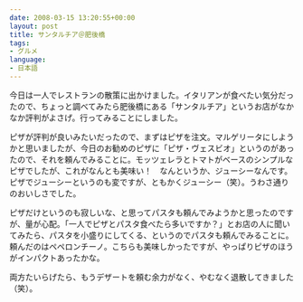 ```yaml
---
date: 2008-03-15 13:20:55+00:00
layout: post
title: サンタルチア＠肥後橋
tags:
- グルメ
language:
- 日本語
---
```


今日は一人でレストランの散策に出かけました。イタリアンが食べたい気分だったので、ちょっと調べてみたら肥後橋にある「サンタルチア」というお店がなかなか評判がよさげ。行ってみることにしました。

ピザが評判が良いみたいだったので、まずはピザを注文。マルゲリータにしようかと思いましたが、今日のお勧めのピザに「ピザ・ヴェスビオ」というのがあったので、それを頼んでみることに。モッツェレラとトマトがベースのシンプルなピザでしたが、これがなんとも美味い！　なんというか、ジューシーなんです。ピザでジューシーというのも変ですが、ともかくジューシー（笑）。うわさ通りのおいしさでした。

ピザだけというのも寂しいな、と思ってパスタも頼んでみようかと思ったのですが、量が心配。「一人でピザとパスタ食べたら多いですか？」とお店の人に聞いてみたら、パスタを小盛りにしてくる、というのでパスタも頼んでみることに。頼んだのはペペロンチーノ。こちらも美味しかったですが、やっぱりピザのほうがインパクトあったかな。

両方たいらげたら、もうデザートを頼む余力がなく、やむなく退散してきました（笑）。
